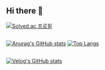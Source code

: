 ## Hi there 👋

[![Solved.ac
프로필](http://mazassumnida.wtf/api/v2/generate_badge?boj=tjgus1668)](https://solved.ac/tjgus1668)

##

[![Anurag's GitHub stats](https://github-readme-stats.vercel.app/api?username=csh1668)](https://github.com/anuraghazr/github-readme-stats)  [![Top Langs](https://github-readme-stats.vercel.app/api/top-langs/?username=csh1668)](https://github.com/anuraghazra/github-readme-stats)

##

[![Velog's GitHub stats](https://velog-readme-stats.vercel.app/api?name=tjgus1668)](https://velog.io/@tjgus1668/posts)


<!--
**csh1668/csh1668** is a ✨ _special_ ✨ repository because its `README.md` (this file) appears on your GitHub profile.

Here are some ideas to get you started:

- 🔭 I’m currently working on ...
- 🌱 I’m currently learning ...
- 👯 I’m looking to collaborate on ...
- 🤔 I’m looking for help with ...
- 💬 Ask me about ...
- 📫 How to reach me: ...
- 😄 Pronouns: ...
- ⚡ Fun fact: ...
-->
